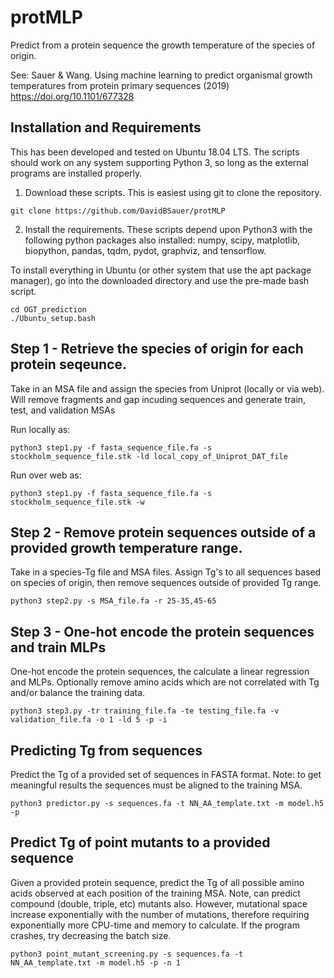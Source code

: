 # protMLP
Predict from a protein sequence the growth temperature of the species of origin.

See: Sauer & Wang. Using machine learning to predict organismal growth temperatures from protein primary sequences (2019) https://doi.org/10.1101/677328

## Installation and Requirements
This has been developed and tested on Ubuntu 18.04 LTS. The scripts should work on any system supporting Python 3, so long as the external programs are installed properly.

1. Download these scripts. This is easiest using git to clone the repository.
```
git clone https://github.com/DavidBSauer/protMLP
```

2. Install the requirements.
These scripts depend upon Python3 with the following python packages also installed: numpy, scipy, matplotlib, biopython, pandas, tqdm, pydot, graphviz, and tensorflow.

To install everything in Ubuntu (or other system that use the apt package manager), go into the downloaded directory and use the pre-made bash script. 
```
cd OGT_prediction
./Ubuntu_setup.bash
```

## Step 1 - Retrieve the species of origin for each protein seqeunce.
Take in an MSA file and assign the species from Uniprot (locally or via web). Will remove fragments and gap incuding sequences and generate train, test, and validation MSAs

Run locally as:
```
python3 step1.py -f fasta_sequence_file.fa -s stockholm_sequence_file.stk -ld local_copy_of_Uniprot_DAT_file
```

Run over web as:
```
python3 step1.py -f fasta_sequence_file.fa -s stockholm_sequence_file.stk -w
```


## Step 2 - Remove protein sequences outside of a provided growth temperature range.
Take in a species-Tg file and MSA files. Assign Tg's to all sequences based on species of origin, then remove sequences outside of provided Tg range.

```
python3 step2.py -s MSA_file.fa -r 25-35,45-65
```

## Step 3 - One-hot encode the protein sequences and train MLPs
One-hot encode the protein sequences, the calculate a linear regression and MLPs. Optionally remove amino acids which are not correlated with Tg and/or balance the training data. 

```
python3 step3.py -tr training_file.fa -te testing_file.fa -v validation_file.fa -o 1 -ld 5 -p -i
```

## Predicting Tg from sequences
Predict the Tg of a provided set of sequences in FASTA format. Note: to get meaningful results the sequences must be aligned to the training MSA.

```
python3 predictor.py -s sequences.fa -t NN_AA_template.txt -m model.h5 -p
```

## Predict Tg of point mutants to a provided sequence
Given a provided protein sequence, predict the Tg of all possible amino acids observed at each position of the training MSA. Note, can predict compound (double, triple, etc) mutants also. However, mutational space increase exponentially with the number of mutations, therefore requiring exponentially more CPU-time and memory to calculate. If the program crashes, try decreasing the batch size.

```
python3 point_mutant_screening.py -s sequences.fa -t NN_AA_template.txt -m model.h5 -p -n 1
```